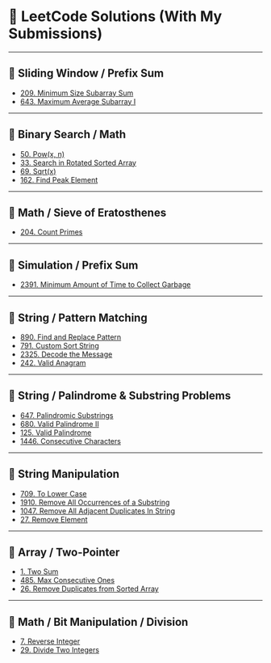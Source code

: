 # 🧠 LeetCode Solutions (With My Submissions)

---

## 📌 Sliding Window / Prefix Sum

- [209. Minimum Size Subarray Sum](https://leetcode.com/submissions/detail/1770069930/)
- [643. Maximum Average Subarray I](https://leetcode.com/submissions/detail/1758058003/)

---

## 📌 Binary Search / Math

- [50. Pow(x, n)]()
- [33. Search in Rotated Sorted Array]()
- [69. Sqrt(x)]()
- [162. Find Peak Element]()

---

## 📌 Math / Sieve of Eratosthenes

- [204. Count Primes]()

---

## 📌 Simulation / Prefix Sum

- [2391. Minimum Amount of Time to Collect Garbage]()

---

## 📌 String / Pattern Matching

- [890. Find and Replace Pattern]()
- [791. Custom Sort String]()
- [2325. Decode the Message]()
- [242. Valid Anagram]()

---

## 📌 String / Palindrome & Substring Problems

- [647. Palindromic Substrings]()
- [680. Valid Palindrome II]()
- [125. Valid Palindrome]()
- [1446. Consecutive Characters](https://leetcode.com/submissions/detail/1766840617/)

---

## 📌 String Manipulation

- [709. To Lower Case]()
- [1910. Remove All Occurrences of a Substring]()
- [1047. Remove All Adjacent Duplicates In String]()
- [27. Remove Element]()

---

## 📌 Array / Two-Pointer

- [1. Two Sum ](https://leetcode.com/submissions/detail/1767123302/)
- [485. Max Consecutive Ones](https://leetcode.com/submissions/detail/1766810308/)
- [26. Remove Duplicates from Sorted Array]()

---

## 📌 Math / Bit Manipulation / Division

- [7. Reverse Integer]()
- [29. Divide Two Integers]()

